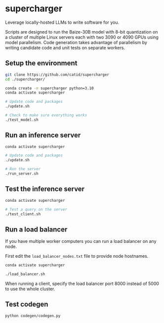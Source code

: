 # supercharger

Leverage locally-hosted LLMs to write software for you.

Scripts are designed to run the Baize-30B model with 8-bit quantization on a cluster of multiple Linux servers each with two 3090 or 4090 GPUs using model parallelism.  Code generation takes advantage of parallelism by writing candidate code and unit tests on separate workers.

## Setup the environment

```bash
git clone https://github.com/catid/supercharger
cd ./supercharger/

conda create -n supercharger python=3.10
conda activate supercharger

# Update code and packages
./update.sh

# Check to make sure everything works
./test_model.sh
```

## Run an inference server

```bash
conda activate supercharger

# Update code and packages
./update.sh

# Run the server
./run_server.sh
```

## Test the inference server

```bash
conda activate supercharger

# Test a query on the server
./test_client.sh
```

## Run a load balancer

If you have multiple worker computers you can run a load balancer on any node.

First edit the `load_balancer_nodes.txt` file to provide node hostnames.

```bash
conda activate supercharger

./load_balancer.sh
```

When running a client, specify the load balancer port 8000 instead of 5000 to use the whole cluster.


## Test codegen

```bash
python codegen/codegen.py
```
